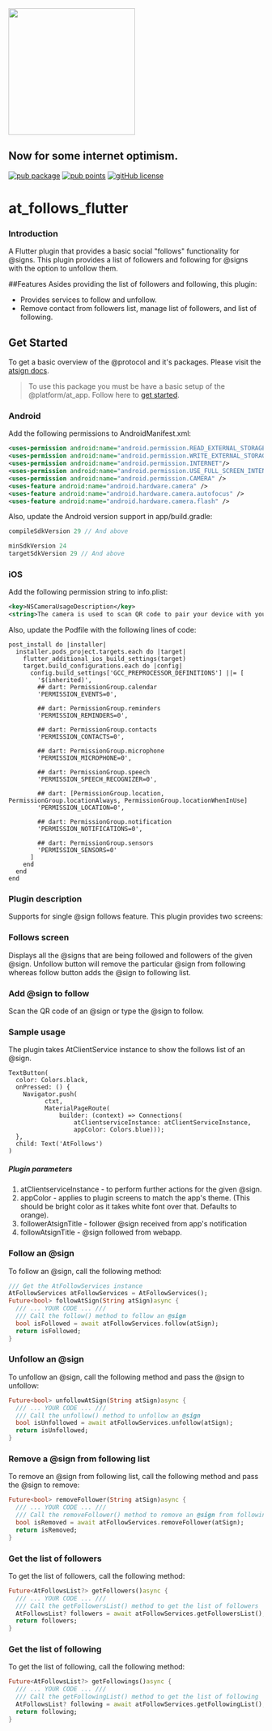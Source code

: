 <img width=250px src="https://atsign.dev/assets/img/@platform_logo_grey.svg?sanitize=true">

## Now for some internet optimism.

[![pub package](https://img.shields.io/pub/v/at_follows_flutter)](https://pub.dev/packages/at_follows_flutter) [![pub points](https://badges.bar/at_follows_flutter/pub%20points)](https://pub.dev/packages/at_follows_flutter/score) [![gitHub license](https://img.shields.io/badge/license-BSD3-blue.svg)](./LICENSE)

# at_follows_flutter

### Introduction
A Flutter plugin that provides a basic social "follows" functionality for @‎signs. This plugin provides a list of followers and following for @‎signs with the option to unfollow them. 

##Features
Asides providing the list of followers and following, this plugin:

- Provides services to follow and unfollow.
- Remove contact from followers list, manage list of followers, and list of following.

## Get Started

To get a basic overview of the @protocol and it's packages. Please visit the [atsign docs](https://atsign.dev/docs/overview/).

> To use this package you must be have a basic setup of the @platform/at_app. Follow here to [get started](https://atsign.dev/docs/get-started/setup-your-env/).


### Android
Add the following permissions to AndroidManifest.xml: 

```xml
<uses-permission android:name="android.permission.READ_EXTERNAL_STORAGE"/>
<uses-permission android:name="android.permission.WRITE_EXTERNAL_STORAGE"/>
<uses-permission android:name="android.permission.INTERNET"/>
<uses-permission android:name="android.permission.USE_FULL_SCREEN_INTENT" />
<uses-permission android:name="android.permission.CAMERA" />
<uses-feature android:name="android.hardware.camera" />
<uses-feature android:name="android.hardware.camera.autofocus" />
<uses-feature android:name="android.hardware.camera.flash" />
```

Also, update the Android version support in app/build.gradle:

```gradle
compileSdkVersion 29 // And above

minSdkVersion 24
targetSdkVersion 29 // And above
```


### iOS
Add the following permission string to info.plist:

```xml
<key>NSCameraUsageDescription</key>
<string>The camera is used to scan QR code to pair your device with your @‎sign</string>
```
Also, update the Podfile with the following lines of code:

```
post_install do |installer|
  installer.pods_project.targets.each do |target|
    flutter_additional_ios_build_settings(target)
    target.build_configurations.each do |config|
      config.build_settings['GCC_PREPROCESSOR_DEFINITIONS'] ||= [
        '$(inherited)',
        ## dart: PermissionGroup.calendar
        'PERMISSION_EVENTS=0',

        ## dart: PermissionGroup.reminders
        'PERMISSION_REMINDERS=0',

        ## dart: PermissionGroup.contacts
        'PERMISSION_CONTACTS=0',

        ## dart: PermissionGroup.microphone
        'PERMISSION_MICROPHONE=0',

        ## dart: PermissionGroup.speech
        'PERMISSION_SPEECH_RECOGNIZER=0',

        ## dart: [PermissionGroup.location, PermissionGroup.locationAlways, PermissionGroup.locationWhenInUse]
        'PERMISSION_LOCATION=0',

        ## dart: PermissionGroup.notification
        'PERMISSION_NOTIFICATIONS=0',

        ## dart: PermissionGroup.sensors
        'PERMISSION_SENSORS=0'
      ]
    end
  end
end
```
### Plugin description
Supports for single @‎sign follows feature. This plugin provides two screens:

### Follows screen
Displays all the @‎signs that are being followed and followers of the given @‎sign. Unfollow button will remove the particular @‎sign from following whereas follow button adds the @‎sign to following list.

### Add @‎sign to follow
Scan the QR code of an @‎sign or type the @‎sign to follow.

### Sample usage
The plugin takes AtClientService instance to show the follows list of an @‎sign. 

```
TextButton(
  color: Colors.black,
  onPressed: () {
    Navigator.push(
          ctxt,
          MaterialPageRoute(
              builder: (context) => Connections(
                  atClientserviceInstance: atClientServiceInstance,
                  appColor: Colors.blue)));
  },
  child: Text('AtFollows')
)
```

##### Plugin parameters
1. atClientserviceInstance - to perform further actions for the given @‎sign.
2. appColor - applies to plugin screens to match the app's theme. (This should be bright color as it takes white font over that. Defaults to orange).
3. followerAtsignTitle - follower @‎sign received from app's notification
4. followAtsignTitle - @‎sign followed from webapp.

### Follow an @‎sign
To follow an @‎sign, call the following method:
```dart
/// Get the AtFollowServices instance
AtFollowServices atFollowServices = AtFollowServices();
Future<bool> followAtSign(String atSign)async {
  /// ... YOUR CODE ... ///
  /// Call the follow() method to follow an @‎sign
  bool isFollowed = await atFollowServices.follow(atSign);
  return isFollowed;
}
```

### Unfollow an @‎sign
To unfollow an @‎sign, call the following method and pass the @‎sign to unfollow:

```dart
Future<bool> unfollowAtSign(String atSign)async {
  /// ... YOUR CODE ... ///
  /// Call the unfollow() method to unfollow an @‎sign
  bool isUnfollowed = await atFollowServices.unfollow(atSign);
  return isUnfollowed;
}
```

### Remove a @‎sign from following list
To remove an @‎sign from following list, call the following method and pass the @‎sign to remove:
```dart
Future<bool> removeFollower(String atSign)async {
  /// ... YOUR CODE ... ///
  /// Call the removeFollower() method to remove an @‎sign from following list
  bool isRemoved = await atFollowServices.removeFollower(atSign);
  return isRemoved;
}
```

### Get the list of followers
To get the list of followers, call the following method:
```dart
Future<AtFollowsList?> getFollowers()async {
  /// ... YOUR CODE ... ///
  /// Call the getFollowersList() method to get the list of followers
  AtFollowsList? followers = await atFollowServices.getFollowersList();
  return followers;
}
```

### Get the list of following
To get the list of following, call the following method:
```dart
Future<AtFollowsList?> getFollowings()async {
  /// ... YOUR CODE ... ///
  /// Call the getFollowingList() method to get the list of following
  AtFollowsList? following = await atFollowServices.getFollowingList();
  return following;
}
```
